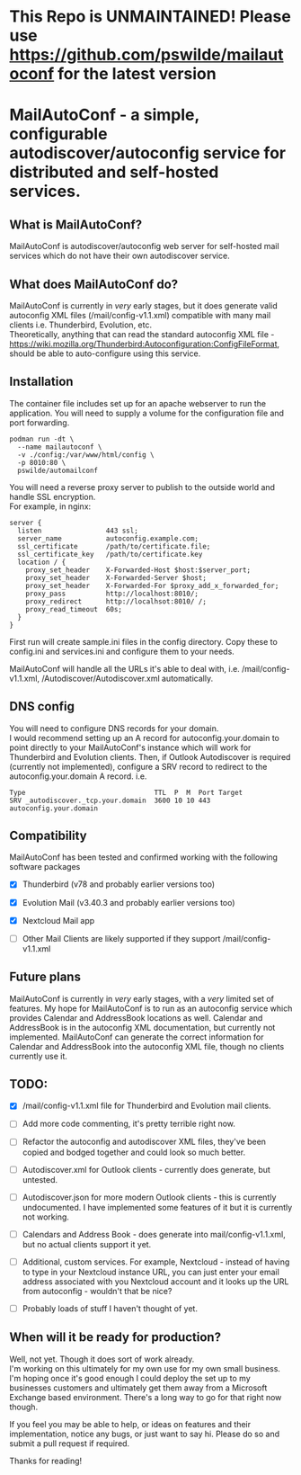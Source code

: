 # This Repo is UNMAINTAINED! Please use https://github.com/pswilde/mailautoconf for the latest version

# MailAutoConf - a simple, configurable autodiscover/autoconfig service for distributed and self-hosted services.  

## What is MailAutoConf?
MailAutoConf is autodiscover/autoconfig web server for self-hosted mail services
which do not have their own autodiscover service.

## What does MailAutoConf do?
MailAutoConf is currently in _very_ early stages, but it does generate valid
autoconfig XML files (/mail/config-v1.1.xml) compatible with many mail clients
i.e. Thunderbird, Evolution, etc.  
Theoretically, anything that can read the standard autoconfig XML file -
https://wiki.mozilla.org/Thunderbird:Autoconfiguration:ConfigFileFormat, should
be able to auto-configure using this service.

## Installation
The container file includes set up for an apache webserver to run the application.
You will need to supply a volume for the configuration file and port forwarding.
```
podman run -dt \
  --name mailautoconf \
  -v ./config:/var/www/html/config \
  -p 8010:80 \
  pswilde/automailconf
```
You will need a reverse proxy server to publish to the outside world and handle SSL encryption.  
For example, in nginx:
```
server {
  listen                443 ssl;
  server_name           autoconfig.example.com;
  ssl_certificate       /path/to/certificate.file;
  ssl_certificate_key   /path/to/certificate.key
  location / {
    proxy_set_header    X-Forwarded-Host $host:$server_port;
    proxy_set_header    X-Forwarded-Server $host;
    proxy_set_header    X-Forwarded-For $proxy_add_x_forwarded_for;
    proxy_pass          http://localhost:8010/;
    proxy_redirect      http://localhsot:8010/ /;
    proxy_read_timeout  60s;
  }
}
```  
First run will create sample.ini files in the config directory. Copy these to config.ini and services.ini and configure them to your needs.  

MailAutoConf will handle all the URLs it's able to deal with, i.e. /mail/config-v1.1.xml, /Autodiscover/Autodiscover.xml automatically.  

## DNS config
You will need to configure DNS records for your domain.  
I would recommend setting up an A record for autoconfig.your.domain to point
directly to your MailAutoConf's instance which will work for Thunderbird and
Evolution clients.
Then, if Outlook Autodiscover is required (currently not implemented), configure
a SRV record to redirect to the autoconfig.your.domain A record. i.e.
```         
Type                                TTL  P  M  Port Target
SRV _autodiscover._tcp.your.domain  3600 10 10 443  autoconfig.your.domain
```

## Compatibility  
MailAutoConf has been tested and confirmed working with the following software packages  
- [x] Thunderbird (v78 and probably earlier versions too)
- [x] Evolution Mail (v3.40.3 and probably earlier versions too)
- [x] Nextcloud Mail app
- [ ] Other Mail Clients are likely supported if they support /mail/config-v1.1.xml

 

## Future plans
MailAutoConf is currently in _very_ early stages, with a _very_ limited set of features.
My hope for MailAutoConf is to run as an autoconfig service which provides Calendar and AddressBook locations as well.
Calendar and AddressBook is in the autoconfig XML documentation, but currently not implemented. MailAutoConf can generate the correct information for Calendar and AddressBook into the autoconfig XML file, though no clients currently use it.

## TODO:

- [x] /mail/config-v1.1.xml file for Thunderbird and Evolution mail clients.
- [ ] Add more code commenting, it's pretty terrible right now.
- [ ] Refactor the autoconfig and autodiscover XML files, they've been copied and bodged together and could look so much better.
- [ ] Autodiscover.xml for Outlook clients - currently does generate, but untested.
- [ ] Autodiscover.json for more modern Outlook clients - this is currently undocumented. I have implemented some features of it but it is currently not working.
- [ ] Calendars and Address Book - does generate into mail/config-v1.1.xml, but no actual clients support it yet.
- [ ] Additional, custom services. For example, Nextcloud - instead of having to type in your Nextcloud instance URL, you can just enter your email address associated with you Nextcloud account and it looks up the URL from autoconfig - wouldn't that be nice?
- [ ] Probably loads of stuff I haven't thought of yet.


## When will it be ready for production?
Well, not yet. Though it does sort of work already.  
I'm working on this ultimately for my own use for my own small business. I'm hoping once it's good enough I could deploy the set up to my businesses customers and ultimately get them away from a Microsoft Exchange based environment. There's a long way to go for that right now though.  

If you feel you may be able to help, or ideas on features and their implementation, notice any bugs, or just want to say hi. Please do so and submit a pull request if required.

Thanks for reading!
